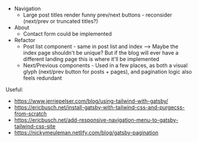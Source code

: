 - Navigation
  - Large post titles render funny prev/next buttons - reconsider (next/prev or truncated titles?)
- About
  - Contact form could be implemented
- Refactor
  - Post list component - same in post list and index
  --> Maybe the index page shouldn't be unique?  But if the blog will ever have a different landing page this is where it'll be implemented
  - Next/Previous components - Used in a few places, as both a visual glyph (next/prev button for posts + pages), and pagination logic also feels redundant

Useful:

- https://www.jerriepelser.com/blog/using-tailwind-with-gatsby/
- https://ericbusch.net/install-gatsby-with-tailwind-css-and-purgecss-from-scratch
- https://ericbusch.net/add-responsive-navigation-menu-to-gatsby-tailwind-css-site
- https://nickymeuleman.netlify.com/blog/gatsby-pagination
